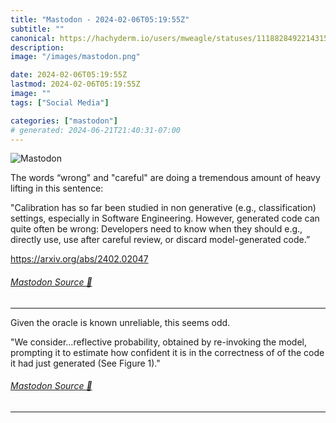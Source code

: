 ```yaml
---
title: "Mastodon - 2024-02-06T05:19:55Z"
subtitle: ""
canonical: https://hachyderm.io/users/mweagle/statuses/111882849221431519
description:
image: "/images/mastodon.png"

date: 2024-02-06T05:19:55Z
lastmod: 2024-02-06T05:19:55Z
image: ""
tags: ["Social Media"]

categories: ["mastodon"]
# generated: 2024-06-21T21:40:31-07:00
---
```

![Mastodon](/images/mastodon.png)

<p>The words “wrong&quot; and &quot;careful&quot; are doing a tremendous amount of heavy lifting in this sentence:</p><p>&quot;Calibration has so far been studied in non generative (e.g., classification) settings, especially in Software Engineering. However, generated code can quite often be wrong: Developers need to know when they should e.g., directly use, use after careful review, or discard model-generated code.” </p><p><a href="https://arxiv.org/abs/2402.02047" target="_blank" rel="nofollow noopener noreferrer" translate="no"><span class="invisible">https://</span><span class="">arxiv.org/abs/2402.02047</span><span class="invisible"></span></a></p>


###### [Mastodon Source 🐘](https://hachyderm.io/@mweagle/111882849221431519)

___

<p>Given the oracle is known unreliable, this seems odd. </p><p>&quot;We consider...reflective probability, obtained by re-invoking the model, prompting it to estimate how confident it is in the correctness of of the code it had just generated (See Figure 1).&quot;</p>


###### [Mastodon Source 🐘](https://hachyderm.io/@mweagle/111882920745783373)

___
